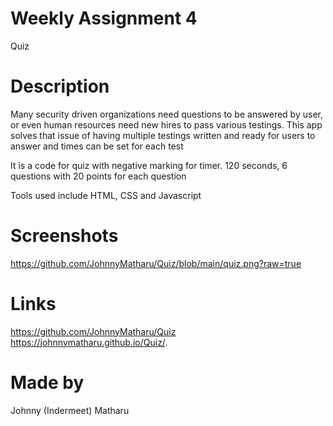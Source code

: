 # Weekly Assignment 4 
Quiz

# Description
Many security driven organizations need questions to be answered by user, or even human resources need new hires to pass various testings. This app solves that issue of having multiple testings written and ready for users to answer and times can be set for each test 

It is a code for quiz with negative marking for timer. 120 seconds, 6 questions with 20 points for each question

Tools used include HTML, CSS and Javascript

# Screenshots
https://github.com/JohnnyMatharu/Quiz/blob/main/quiz.png?raw=true

# Links
https://github.com/JohnnyMatharu/Quiz
https://johnnymatharu.github.io/Quiz/.

# Made by
Johnny (Indermeet) Matharu
